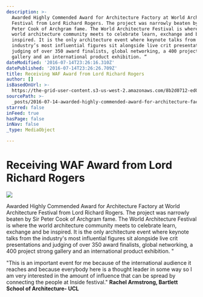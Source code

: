 ```yaml
---
description: >-
  Awarded Highly Commended Award for Architecture Factory at World Architecture
  Festival from Lord Richard Rogers. The project was narrowly beaten by Sir
  Peter Cook of Archgram fame. The World Architecture Festival is where the
  world architecture community meets to celebrate learn, exchange and be
  inspired. It is the only architecture event where keynote talks from the
  industry’s most influential figures sit alongside live crit presentations and
  judging of over 350 award finalists, global networking, a 400 project strong
  gallery and an international product exhibition. “
dateModified: '2016-07-14T23:26:16.310Z'
datePublished: '2016-07-14T23:26:26.709Z'
title: Receiving WAF Award from Lord Richard Rogers
author: []
isBasedOnUrl: >-
  https://the-grid-user-content.s3-us-west-2.amazonaws.com/8b2d0712-ed06-43f2-b4fe-a4eece1a4757.jpg
sourcePath: >-
  _posts/2016-07-14-awarded-highly-commended-award-for-architecture-factory-at-w.md
starred: false
inFeed: true
hasPage: false
inNav: false
_type: MediaObject

---
```

# Receiving WAF Award from Lord Richard Rogers
![](https://the-grid-user-content.s3-us-west-2.amazonaws.com/8b2d0712-ed06-43f2-b4fe-a4eece1a4757.jpg)

Awarded Highly Commended Award for Architecture Factory at World Architecture Festival from Lord Richard Rogers. The project was narrowly beaten by Sir Peter Cook of Archgram fame. The World Architecture Festival is where the world architecture community meets to celebrate learn, exchange and be inspired. It is the only architecture event where keynote talks from the industry's most influential figures sit alongside live crit presentations and judging of over 350 award finalists, global networking, a 400 project strong gallery and an international product exhibition. "

"This is an important event for me because of the international audience it reaches and because everybody here is a thought leader in some way so I am very interested in the amount of influence that can be spread by connecting the people at Inside festival." **Rachel Armstrong, Bartlett School of Architecture- UCL**